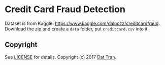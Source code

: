 # Credit Card Fraud Detection

Dataset is from Kaggle: https://www.kaggle.com/dalpozz/creditcardfraud.
Download the zip and create a `data` folder, put `creditcard.csv` into it.

## Copyright

See [LICENSE](LICENSE) for details.
Copyright (c) 2017 [Dat Tran](http://www.dat-tran.com/).
